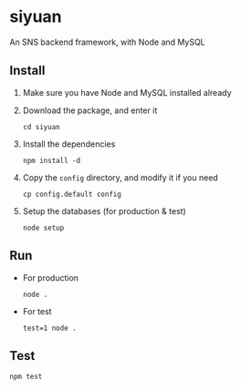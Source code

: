 # siyuan

An SNS backend framework, with Node and MySQL

## Install

1. Make sure you have Node and MySQL installed already

2. Download the package, and enter it
	```shell
	cd siyuan
	```

3. Install the dependencies
	```shell
	npm install -d
	```

4. Copy the `config` directory, and modify it if you need
	```shell
	cp config.default config
	```

5. Setup the databases (for production & test)
	```shell
	node setup
	```

## Run

- For production
	```shell
	node .
	```

- For test
	```shell
	test=1 node .
	```

## Test

```shell
npm test
```
